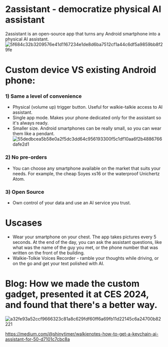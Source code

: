 # 2assistant - democratize physical AI assistant

2assistant is an open-source app that turns any Android smartphone into a physical AI assistant.
![5f684c32b3209576e41d1167234e1de8d6ba7512cf1a44c6df5a9859bb8f29fe](https://github.com/1g0rrr/2assistant/assets/51457/474b842e-7276-4041-ad80-7ba7fe227df7)

# Custom device VS existing Android phone:

### 1) Same a level of convenience
- Physical (volume up) trigger button. Useful for walkie-talkie access to AI assistant.
- Single app mode. Makes your phone dedicated only for the assistant so it's always ready.
- Smaller size. Android smartphones can be really small, so you can wear them like a pendant.
![55dedbcea5b58e0a2f5dc3dd64c956193300f5c1df10aa6f2b4886766dafe2d1](https://github.com/1g0rrr/2assistant/assets/51457/e4d27802-468b-4bbc-869f-80f7a1ec5e16)


### 2) No pre-orders
-  You can choose any smartphone available on the market that suits your needs. For example, the cheap Soyes xs16 or the waterproof Unichertz Atom.

### 3) Open Source
- Own control of your data and use an AI service you trust. 

# Uscases
- Wear your smartphone on your chest. The app takes pictures every 5 seconds. At the end of the day, you can ask the assistant questions, like what was the name of the guy you met, or the phone number that was written on the front of the building.
- Walkie-Tolkie Voices Recorder - ramble your thoughts while driving, or on the go and get your text polished with AI.


# Blog: How we made the custom gadget, presented it at CES 2024, and found that there's a better way.
![a32fe93a52ccf9666323c81a8c629fdf60ff6a69fb11d22145c6a24700b82221](https://github.com/1g0rrr/2assistant/assets/51457/2a013249-eae6-4413-88ce-cc9429beb36a)

https://medium.com/@shinytimer/walkienotes-how-to-get-a-keychain-ai-assistant-for-50-d7101c7cbc8a
